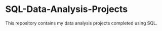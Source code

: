 # SQL-Data-Analysis-Projects
This repository contains my data analysis projects completed using SQL.
